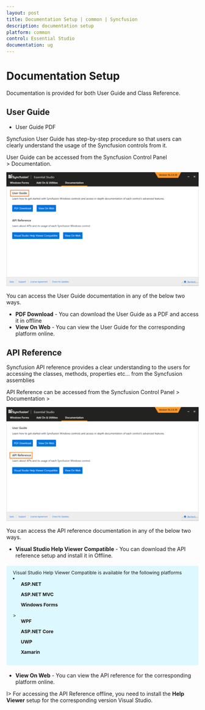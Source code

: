 ```yaml
---
layout: post
title: Documentation Setup | common | Syncfusion
description: documentation setup  
platform: common
control: Essential Studio
documentation: ug
---
```


# Documentation Setup  

Documentation is provided for both User Guide and Class Reference.


## User Guide

* User Guide PDF

Syncfusion User Guide has step-by-step procedure so that users can clearly understand the usage of the Syncfusion controls from it. 

 User Guide can be accessed from the Syncfusion Control Panel > Documentation.

![](Documentation-Setup_images/User-Guide_img1.png)


You can access the User Guide documentation in any of the below two ways.

* **PDF Download**  - You can download the User Guide as a PDF and access it in offline
* **View On Web** - You can view the User Guide for the corresponding platform online.

## API Reference

Syncfusion API reference provides a clear understanding to the users for accessing the classes, methods, properties etc... from the Syncfusion assemblies

API Reference can be accessed from the Syncfusion Control Panel > Documentation >

![](Documentation-Setup_images/Class-Reference_img1.png)


You can access the API reference documentation in any of the below two ways.

* **Visual Studio Help Viewer Compatible** - You can download the API reference setup and install it in Offline.
<style>
#license {
    font-size: .88em!important;
margin-top: 1.5em;     margin-bottom: 1.5em;
    background-color: #def8ff;
    padding: 10px 17px 14px;
}
</style>

<div id="license">
Visual Studio Help Viewer Compatible is available for the following platforms
	  <li><ul> <b>ASP.NET</b> </ul>
	  <ul> <b>ASP.NET MVC</b> </ul>
	  <ul> <b>Windows Forms</b> </ul>>
	  <ul> <b>WPF</b> </ul>
	  <ul> <b>ASP.NET Core</b> </ul>
	  <ul> <b>UWP</b> </ul>
	  <ul> <b>Xamarin</b> </ul></li>
</div>

* **View On Web**  - You can view the API reference for the corresponding platform online.

I> For accessing the API Reference offline, you need to install the **Help Viewer** setup for the corresponding version Visual Studio.
